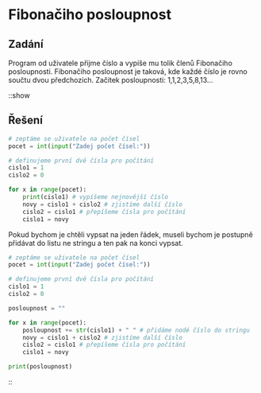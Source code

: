 # Fibonačiho posloupnost

## Zadání

Program od uživatele přijme číslo a vypíše mu tolik členů Fibonačiho posloupnosti.
Fibonačiho posloupnost je taková, kde každé číslo je rovno součtu dvou předchozích.
Začítek posloupnosti: 1,1,2,3,5,8,13...

::show
## Řešení

```python
# zeptáme se uživatele na počet čísel
pocet = int(input("Zadej počet čísel:"))

# definujeme první dvě čísla pro počítání
cislo1 = 1
cislo2 = 0

for x in range(pocet):
    print(cislo1) # vypíšeme nejnovější číslo
    novy = cislo1 + cislo2 # zjistíme další číslo
    cislo2 = cislo1 # přepíšeme čísla pro počítání
    cislo1 = novy
```

Pokud bychom je chtěli vypsat na jeden řádek, museli bychom je postupně přidávat do listu ne stringu a ten pak na konci vypsat.

```python
# zeptáme se uživatele na počet čísel
pocet = int(input("Zadej počet čísel:"))

# definujeme první dvě čísla pro počítání
cislo1 = 1
cislo2 = 0

posloupnost = ""

for x in range(pocet):
    posloupnost += str(cislo1) + " " # přidáme nodé číslo do stringu
    novy = cislo1 + cislo2 # zjistíme další číslo
    cislo2 = cislo1 # přepíšeme čísla pro počítání
    cislo1 = novy

print(posloupnost)
```
::